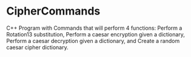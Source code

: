 # CipherCommands
C++ Program with Commands that will perform 4 functions: Perform a Rotation13 substitution, Perform a caesar encryption given a dictionary, Perform a caesar decryption given a dictionary, and Create a random caesar cipher dictionary.
